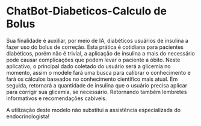 # ChatBot-Diabeticos-Calculo de Bolus
Sua finalidade é auxiliar, por meio de IA, diabéticos usuários de insulina a fazer uso do bolus de correção.
Esta prática é cotidiana para pacientes diabéticos, porém não é trivial, a aplicação de insulina a mais do necessário pode causar complicações que podem levar o paciente a óbito. 
Neste aplicativo, o principal dado coletado do usuário será a glicemia no momento, assim o modele fará uma busca para calibrar o conhecimento e 
fará os cálculos baseados no conhecimento científico mais atual.
Em seguida, retornará a quantidade de insulina que o usuário precisa aplicar para corrigir sua glicemia, se necessário.
Retornando também lembretes informativos e recomendações cabíveis.

A utilização deste modelo não substitui a assistência especializada do endocrinologista! 
